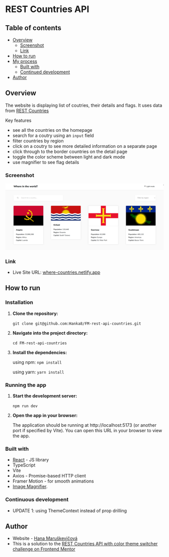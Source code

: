 # REST Countries API 

## Table of contents

- [Overview](#overview)
  - [Screenshot](#screenshot)
  - [Link](#link)
- [How to run](#how-to-run) 
- [My process](#my-process)
  - [Built with](#built-with)
  - [Continued development](#continued-development)
- [Author](#author)


## Overview

The website is displaying list of coutries, their details and flags. It uses data from [REST Countries](https://restcountries.com/)

Key features
- see all the countries on the homepage
- search for a coutry using an `input` field
- filter countries by region
- click on a coutry to see more detailed information on a separate page
- click through to the border countries on the detail page
- toggle the color scheme between light and dark mode
- use magnifier to see flag details

### Screenshot

![](./screenshot.png)

### Link

- Live Site URL: [where-countries.netlify.app](where-countries.netlify.app)

## How to run

### Installation

1. **Clone the repository:**

   `git clone git@github.com:Hanka8/FM-rest-api-countries.git`

2. **Navigate into the project directory:**
   
   `cd FM-rest-api-countries`

3. **Install the dependencies:**
   
   using npm:
  `npm install`

   using yarn:
   `yarn install`

### Running the app

1. **Start the development server:**

   `npm run dev`

2. **Open the app in your browser:**

   The application should be running at http://localhost:5173 (or another port if specified by Vite). You can open this URL in your browser to view the app.


### Built with

- [React](https://reactjs.org/) - JS library
- TypeScript
- Vite
- Axios - Promise-based HTTP client
- Framer Motion - for smooth animations
- [Image Magnifier](https://dev.to/anxiny/create-an-image-magnifier-with-react-3fd7).

### Continuous development

- UPDATE 1: using ThemeContext instead of prop drilling

## Author

- Website - [Hana Maruškevičová](https://www.hanamarus.cz)
- This is a solution to the [REST Countries API with color theme switcher challenge on Frontend Mentor](https://www.frontendmentor.io/challenges/rest-countries-api-with-color-theme-switcher-5cacc469fec04111f7b848ca)
